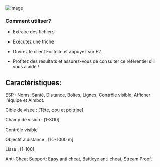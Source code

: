 ![image](https://github.com/H3ilssa/FortniteExternal/assets/168934858/35e3bc08-4c94-4fda-b9e8-aeee1ad84f0f)


### Comment utiliser?

- Extraire des fichiers

- Exécutez une triche

- Ouvrez le client Fortnite et appuyez sur F2.

- Profitez des résultats et assurez-vous de consulter ce référentiel s'il vous a aidé !

## Caractéristiques:

ESP : Noms, Santé, Distance, Boîtes, Lignes, Contrôle visible, Afficher l'équipe et Aimbot.

Cible de visée : [Tête, cou et poitrine]

Champ de vision : [1-300]

Contrôle visible

Objectif à distance : [10-1000 m]

Lisse : [1-100]

Anti-Cheat Support: Easy anti cheat, Battleye anti cheat, Stream Proof.
